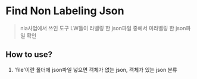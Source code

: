 # Find Non Labeling Json
> nia사업에서 쓰인 도구
> LW들이 라벨링 한 json파일 중에서 미라벨링 한 json파일 확인

## How to use?
1. 'file'이란 폴더에 json파일 넣으면 객체가 없는 json, 객체가 있는 json 분류
